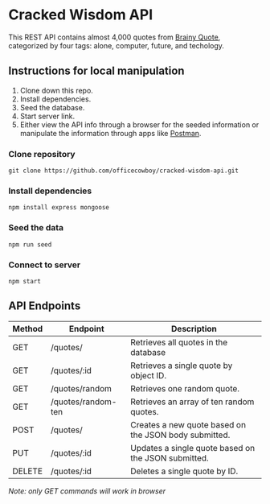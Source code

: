 # Cracked Wisdom API

This REST API contains almost 4,000 quotes from [Brainy Quote](https://www.brainyquote.com/), categorized by four tags: alone, computer, future, and techology.

## Instructions for local manipulation

1) Clone down this repo.
2) Install dependencies.
3) Seed the database.
4) Start server link.
5) Either view the API info through a browser for the seeded information or manipulate the information through apps like [Postman]("https://www.postman.com/").

### Clone repository

```
git clone https://github.com/officecowboy/cracked-wisdom-api.git
```

### Install dependencies

```
npm install express mongoose
```

### Seed the data

```
npm run seed
```

### Connect to server

```
npm start
````

## API Endpoints

| Method | Endpoint         | Description             |
| ------ | ---------------- | ----------------------- |
| GET    | /quotes/             | Retrieves all quotes in the database   |
| GET    | /quotes/:id          | Retrieves a single quote by object ID.  |
| GET    | /quotes/random   | Retrieves one random quote. |
| GET    | /quotes/random-ten | Retrieves an array of ten random quotes.  |
| POST  | /quotes/ | Creates a new quote based on the JSON body submitted.   |
| PUT    | /quotes/:id | Updates a single quote based on the JSON submitted.    |
| DELETE | /quotes/:id | Deletes a single quote by ID.    |

*Note: only GET commands will work in browser*